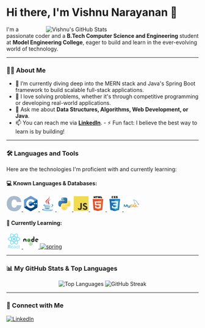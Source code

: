 # Hi there, I'm Vishnu Narayanan 👋

<a href="https://github.com/CosmicVishnu">
  <img align="right" width="400" src="https://github-readme-stats.vercel.app/api?username=CosmicVishnu&show_icons=true&theme=tokyonight&count_private=true" alt="Vishnu's GitHub Stats" />
</a>

I'm a passionate coder and a **B.Tech Computer Science and Engineering** student at **Model Engineering College**, eager to build and learn in the ever-evolving world of technology.

---

### 👨‍💻 About Me

-   🌱 I’m currently diving deep into the MERN stack and Java's Spring Boot framework to build scalable full-stack applications.
-   🚀 I love solving problems, whether it's through competitive programming or developing real-world applications.
-   💬 Ask me about **Data Structures, Algorithms, Web Development, or Java**.
-   📫 You can reach me via [**LinkedIn**](https://www.linkedin.com/in/your-linkedin-profile-url/). -   ⚡ Fun fact: I believe the best way to learn is by building!

---

### 🛠️ Languages and Tools

Here are the technologies I'm proficient with and currently learning:

<h4>💻 Known Languages & Databases:</h4>
<p align="left">
    <a href="https://www.cprogramming.com/" target="_blank" rel="noreferrer"> <img src="https://raw.githubusercontent.com/devicons/devicon/master/icons/c/c-original.svg" alt="c" width="40" height="40"/> </a>
    <a href="https://www.w3schools.com/cpp/" target="_blank" rel="noreferrer"> <img src="https://raw.githubusercontent.com/devicons/devicon/master/icons/cplusplus/cplusplus-original.svg" alt="cplusplus" width="40" height="40"/> </a>
    <a href="https://www.java.com" target="_blank" rel="noreferrer"> <img src="https://raw.githubusercontent.com/devicons/devicon/master/icons/java/java-original.svg" alt="java" width="40" height="40"/> </a>
    <a href="https://www.python.org" target="_blank" rel="noreferrer"> <img src="https://raw.githubusercontent.com/devicons/devicon/master/icons/python/python-original.svg" alt="python" width="40" height="40"/> </a>
    <a href="https://developer.mozilla.org/en-US/docs/Web/JavaScript" target="_blank" rel="noreferrer"> <img src="https://raw.githubusercontent.com/devicons/devicon/master/icons/javascript/javascript-original.svg" alt="javascript" width="40" height="40"/> </a>
    <a href="https://www.w3.org/html/" target="_blank" rel="noreferrer"> <img src="https://raw.githubusercontent.com/devicons/devicon/master/icons/html5/html5-original-wordmark.svg" alt="html5" width="40" height="40"/> </a>
    <a href="https://www.w3schools.com/css/" target="_blank" rel="noreferrer"> <img src="https://raw.githubusercontent.com/devicons/devicon/master/icons/css3/css3-original-wordmark.svg" alt="css3" width="40" height="40"/> </a>
    <a href="https://www.mysql.com/" target="_blank" rel="noreferrer"> <img src="https://raw.githubusercontent.com/devicons/devicon/master/icons/mysql/mysql-original-wordmark.svg" alt="mysql" width="40" height="40"/> </a>
</p>

<h4>🌱 Currently Learning:</h4>
<p align="left">
    <a href="https://reactjs.org/" target="_blank" rel="noreferrer"> <img src="https://raw.githubusercontent.com/devicons/devicon/master/icons/react/react-original-wordmark.svg" alt="react" width="40" height="40"/> </a>
    <a href="https://nodejs.org" target="_blank" rel="noreferrer"> <img src="https://raw.githubusercontent.com/devicons/devicon/master/icons/nodejs/nodejs-original-wordmark.svg" alt="nodejs" width="40" height="40"/> </a>
    <a href="https://spring.io/" target="_blank" rel="noreferrer"> <img src="https://www.vectorlogo.zone/logos/springio/springio-icon.svg" alt="spring" width="40" height="40"/> </a>
</p>

---

### 📊 My GitHub Stats & Top Languages

<p align="center">
  <img width="48%" src="https://github-readme-stats.vercel.app/api/top-langs/?username=CosmicVishnu&layout=compact&theme=tokyonight&hide_border=true&include_all_commits=true&langs_count=8" alt="Top Languages" />
  <img width="48%" src="https://github-readme-streak-stats.herokuapp.com/?user=CosmicVishnu&theme=tokyonight&hide_border=true" alt="GitHub Streak" />
</p>

---

### 🔗 Connect with Me

<p align="left">
    <a href="https://www.linkedin.com/in/your-linkedin-profile-url/" target="_blank">
        <img src="https://img.shields.io/badge/LinkedIn-0077B5?style=for-the-badge&logo=linkedin&logoColor=white" alt="LinkedIn"/>
    </a>
    </p>
    
